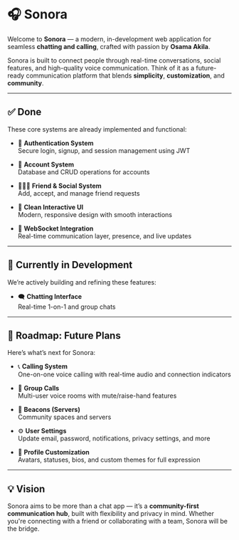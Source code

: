 # 🎧 Sonora

Welcome to **Sonora** — a modern, in-development web application for seamless **chatting and calling**, crafted with passion by **Osama Akila**.

Sonora is built to connect people through real-time conversations, social features, and high-quality voice communication. Think of it as a future-ready communication platform that blends **simplicity**, **customization**, and **community**.

---

## ✅ Done

These core systems are already implemented and functional:

- 🔐 **Authentication System**  
  Secure login, signup, and session management using JWT

- 👤 **Account System**  
  Database and CRUD operations for accounts

- 🧑‍🤝‍🧑 **Friend & Social System**  
  Add, accept, and manage friend requests

- 🎨 **Clean Interactive UI**  
  Modern, responsive design with smooth interactions

- 🔌 **WebSocket Integration**  
  Real-time communication layer, presence, and live updates 

---

## 🚀 Currently in Development

We’re actively building and refining these features:

- 🗨️ **Chatting Interface**  
  Real-time 1-on-1 and group chats

---

## 🧭 Roadmap: Future Plans

Here’s what’s next for Sonora:

- 📞 **Calling System**  
  One-on-one voice calling with real-time audio and connection indicators  

- 👥 **Group Calls**  
  Multi-user voice rooms with mute/raise-hand features  

- 🧭 **Beacons (Servers)**  
  Community spaces and servers  

- ⚙️ **User Settings**  
  Update email, password, notifications, privacy settings, and more  

- 🎨 **Profile Customization**  
  Avatars, statuses, bios, and custom themes for full expression  

---

## 💡 Vision

Sonora aims to be more than a chat app — it’s a **community-first communication hub**, built with flexibility and privacy in mind. Whether you're connecting with a friend or collaborating with a team, Sonora will be the bridge.
